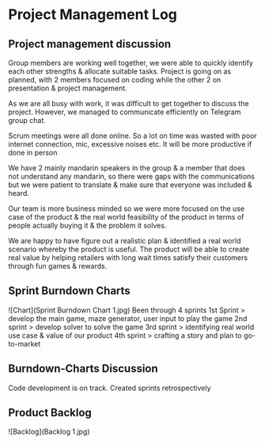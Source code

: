 # Project Management Log

## Project management discussion

Group members are working well together, we were able to quickly identify each other strengths & allocate suitable tasks. 
Project is going on as planned, with 2 members focused on coding while the other 2 on presentation & project management.

As we are all busy with work, it was difficult to get together to discuss the project. However, we managed to communicate efficiently on Telegram group chat.

Scrum meetings were all done online. So a lot on time was wasted with poor internet connection, mic, excessive noises etc. It will be more productive if done in person

We have 2 mainly mandarin speakers in the group & a member that does not understand any mandarin, so there were gaps with the communications but we were patient to translate & make sure that everyone was included & heard.

Our team is more business minded so we were more focused on the use case of the product & the real world feasibility of the product in terms of people actually buying it & the problem it solves.

We are happy to have figure out a realistic plan & identified a real world scenario whereby the product is useful.
The product will be able to create real value by helping retailers with long wait times satisfy their customers through fun games & rewards.

## Sprint Burndown Charts
![Chart](Sprint Burndown Chart 1.jpg)
Been through 4 sprints
1st Sprint > develop the main game, maze generator, user input to play the game
2nd sprint > develop solver to solve the game 
3rd sprint > identifying real world use case & value of our product
4th sprint > crafting a story and plan to go-to-market

## Burndown-Charts Discussion
Code development is on track. Created sprints retrospectively

## Product Backlog
![Backlog](Backlog 1.jpg)


